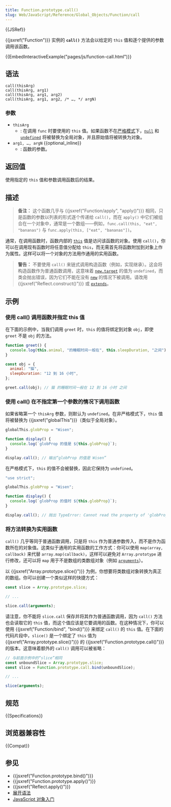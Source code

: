 ```yaml
---
title: Function.prototype.call()
slug: Web/JavaScript/Reference/Global_Objects/Function/call
---
```


{{JSRef}}

{{jsxref("Function")}} 实例的 **`call()`** 方法会以给定的 `this` 值和逐个提供的参数调用该函数。

{{EmbedInteractiveExample("pages/js/function-call.html")}}

## 语法

```js-nolint
call(thisArg)
call(thisArg, arg1)
call(thisArg, arg1, arg2)
call(thisArg, arg1, arg2, /* …, */ argN)
```

### 参数

- `thisArg`
  - : 在调用 `func` 时要使用的 `this` 值。如果函数不在[严格模式](/zh-CN/docs/Web/JavaScript/Reference/Strict_mode)下，[`null`](/zh-CN/docs/Web/JavaScript/Reference/Operators/null) 和 [`undefined`](/zh-CN/docs/Web/JavaScript/Reference/Global_Objects/undefined) 将被替换为全局对象，并且原始值将被转换为对象。
- `arg1, …, argN` {{optional_inline}}
  - : 函数的参数。

## 返回值

使用指定的 `this` 值和参数调用函数后的结果。

## 描述

> **备注：** 这个函数几乎与 {{jsxref("Function/apply", "apply()")}} 相同，只是函数的参数以列表的形式逐个传递给 `call()`，而在 `apply()` 中它们被组合在一个对象中，通常是一个数组——例如，`func.call(this, "eat", "bananas")` 与 `func.apply(this, ["eat", "bananas"])`。

通常，在调用函数时，函数内部的 [`this`](/zh-CN/docs/Web/JavaScript/Reference/Operators/this) 值是访问该函数的对象。使用 `call()`，你可以在调用现有函数时将任意值分配给 `this`，而无需首先将函数附加到对象上作为属性。这样可以将一个对象的方法用作通用的实用函数。

> **警告：** 不要使用 `call()` 来链式调用构造函数（例如，实现继承）。这会将构造函数作为普通函数调用，这意味着 [`new.target`](/zh-CN/docs/Web/JavaScript/Reference/Operators/new.target) 的值为 `undefined`，而类会抛出错误，因为它们不能在没有 [`new`](/zh-CN/docs/Web/JavaScript/Reference/Operators/new) 的情况下被调用。请改用 {{jsxref("Reflect.construct()")}} 或 [`extends`](/zh-CN/docs/Web/JavaScript/Reference/Classes/extends)。

## 示例

### 使用 call() 调用函数并指定 this 值

在下面的示例中，当我们调用 `greet` 时，`this` 的值将绑定到对象 `obj`，即使 `greet` 不是 `obj` 的方法。

```js
function greet() {
  console.log(this.animal, "的睡眠时间一般在", this.sleepDuration, "之间");
}

const obj = {
  animal: "猫",
  sleepDuration: "12 到 16 小时",
};

greet.call(obj); // 猫 的睡眠时间一般在 12 到 16 小时 之间
```

### 使用 call() 在不指定第一个参数的情况下调用函数

如果省略第一个 `thisArg` 参数，则默认为 `undefined`。在非严格模式下，`this` 值将被替换为 {{jsxref("globalThis")}}（类似于全局对象）。

```js
globalThis.globProp = "Wisen";

function display() {
  console.log(`globProp 的值是 ${this.globProp}`);
}

display.call(); // 输出“globProp 的值是 Wisen”
```

在严格模式下，`this` 的值不会被替换，因此它保持为 `undefined`。

```js
"use strict";

globalThis.globProp = "Wisen";

function display() {
  console.log(`globProp 的值时 ${this.globProp}`);
}

display.call(); // 抛出 TypeError: Cannot read the property of 'globProp' of undefined
```

### 将方法转换为实用函数

`call()` 几乎等同于普通函数调用，只是将 `this` 作为普通参数传入，而不是作为函数所在的对象值。这类似于通用的实用函数的工作方式：你可以使用 `map(array, callback)` 来代替 `array.map(callback)`，这样可以避免对 `Array.prototype` 进行修改，还可以将 `map` 用于不是数组的类数组对象（例如 [`arguments`](/zh-CN/docs/Web/JavaScript/Reference/Functions/arguments)）。

以 {{jsxref("Array.prototype.slice()")}} 为例，你想要将类数组对象转换为真正的数组。你可以创建一个类似这样的快捷方式：

```js
const slice = Array.prototype.slice;

// ...

slice.call(arguments);
```

请注意，你不能将 `slice.call` 保存并将其作为普通函数调用，因为 `call()` 方法也会读取它的 `this` 值，而这个值应该是它要调用的函数。在这种情况下，你可以使用 {{jsxref("Function/bind", "bind()")}} 来绑定 `call()` 的 `this` 值。在下面的代码片段中，`slice()` 是一个绑定了 `this` 值为 {{jsxref("Array.prototype.slice()")}} 的 {{jsxref("Function.prototype.call()")}} 的版本。这意味着额外的 `call()` 调用可以被省略：

```js
// 与前面示例中的“slice”相同
const unboundSlice = Array.prototype.slice;
const slice = Function.prototype.call.bind(unboundSlice);

// ...

slice(arguments);
```

## 规范

{{Specifications}}

## 浏览器兼容性

{{Compat}}

## 参见

- {{jsxref("Function.prototype.bind()")}}
- {{jsxref("Function.prototype.apply()")}}
- {{jsxref("Reflect.apply()")}}
- [展开语法](/zh-CN/docs/Web/JavaScript/Reference/Operators/Spread_syntax)
- [JavaScript 对象入门](/zh-CN/docs/Learn/JavaScript/Objects)
